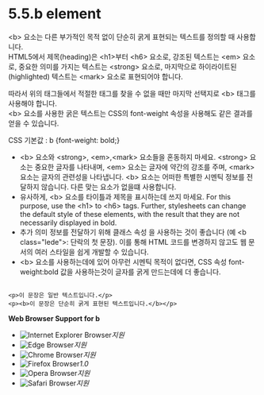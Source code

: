 # 5.5.b element

&lt;b&gt; 요소는 다른 부가적인 목적 없이 단순히 굵게 표현되는 텍스트를 정의할 때 사용합니다.  
HTML5에서 제목\(heading\)은 &lt;h1&gt;부터 &lt;h6&gt; 요소로, 강조된 텍스트는 &lt;em&gt; 요소로, 중요한 의미를 가지는 텍스트는 &lt;strong&gt; 요소로, 마지막으로 하이라이트된\(highlighted\) 텍스트는 &lt;mark&gt; 요소로 표현되어야 합니다.  
  
따라서 위의 태그들에서 적절한 태그를 찾을 수 없을 때만 마지막 선택지로 &lt;b&gt; 태그를 사용해야 합니다.  
&lt;b&gt; 요소를 사용한 굵은 텍스트는 CSS의 font-weight 속성을 사용해도 같은 결과를 얻을 수 있습니다.  
  
CSS 기본값 : b {font-weight: bold;}

* &lt;b&gt; 요소와 &lt;strong&gt;, &lt;em&gt;,&lt;mark&gt; 요소들을 혼동하지 마세요. &lt;strong&gt; 요소는 중요한 글자를 나타내며, &lt;em&gt; 요소는 글자에 약간의 강조를 주며, &lt;mark&gt; 요소는 글자의 관련성을 나타냅니다. &lt;b&gt; 요소는 어떠한 특별한 시멘틱 정보를 전달하지 않습니다. 다른 맞는 요소가 없을떄 사용합니다.
* 유사하게, &lt;b&gt; 요소를 타이틀과 제목을 표시하는데 쓰지 마세요. For this purpose, use the &lt;h1&gt; to &lt;h6&gt; tags. Further, stylesheets can change the default style of these elements, with the result that they are not necessarily displayed in bold.
* 추가 의미 정보를 전달하기 위해 클래스 속성 을 사용하는 것이 좋습니다 \(예 &lt;b class="lede"&gt;: 단락의 첫 문장\). 이를 통해 HTML 코드를 변경하지 않고도 웹 문서의 여러 스타일을 쉽게 개발할 수 있습니다.
* &lt;b&gt; 요소를 사용하는데에 있어 아무런 시멘틱 목적이 없다면, CSS 속성 font-weight:bold 값을 사용하는것이 글자를 굵게 만드는데에 더 좋습니다.

```text

<p>이 문장은 일반 텍스트입니다.</p>
<p><b>이 문장은 단순히 굵게 표현된 텍스트입니다.</b></p>
```

**Web Browser Support for b**

* ![Internet Explorer Browser](images/icon/ico_ie-true.png)_지원_
* ![Edge Browser](images/icon/ico_edge-true.png)_지원_
* ![Chrome Browser](images/icon/ico_chrome-true.png)_지원_
* ![Firefox Browser](images/icon/ico_firefox-true.png)_1.0_
* ![Opera Browser](images/icon/ico_opera-true.png)_지원_
* ![Safari Browser](images/icon/ico_safari-true.png)_지원_

